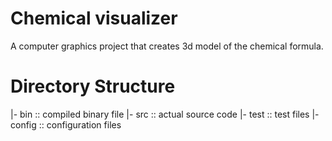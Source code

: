 # Chemical visualizer
A computer graphics project that creates 3d model of the chemical formula.

# Directory Structure
|- bin :: compiled binary file
|- src :: actual source code
|- test :: test files
|- config :: configuration files
